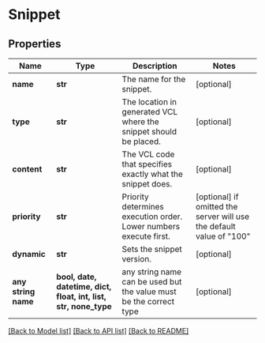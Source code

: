 # Snippet


## Properties
Name | Type | Description | Notes
------------ | ------------- | ------------- | -------------
**name** | **str** | The name for the snippet. | [optional] 
**type** | **str** | The location in generated VCL where the snippet should be placed. | [optional] 
**content** | **str** | The VCL code that specifies exactly what the snippet does. | [optional] 
**priority** | **str** | Priority determines execution order. Lower numbers execute first. | [optional]  if omitted the server will use the default value of "100"
**dynamic** | **str** | Sets the snippet version. | [optional] 
**any string name** | **bool, date, datetime, dict, float, int, list, str, none_type** | any string name can be used but the value must be the correct type | [optional]

[[Back to Model list]](../README.md#documentation-for-models) [[Back to API list]](../README.md#documentation-for-api-endpoints) [[Back to README]](../README.md)


